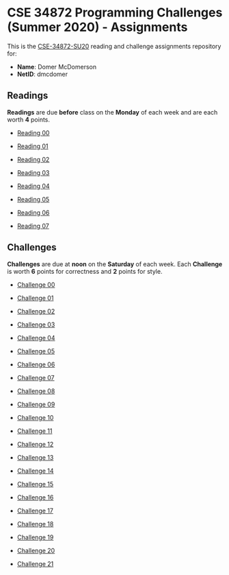 # CSE 34872 Programming Challenges (Summer 2020) - Assignments

This is the [CSE-34872-SU20] reading and challenge assignments repository for:

- **Name**:     Domer McDomerson
- **NetID**:    dmcdomer

[CSE-34872-SU20]:   https://www3.nd.edu/~pbui/teaching/cse.34872.su20/

## Readings

**Readings** are due **before** class on the **Monday** of each week and are
each worth **4** points.

- [Reading 00](https://www3.nd.edu/~pbui/teaching/cse.34872.su20/reading00.html)

- [Reading 01](https://www3.nd.edu/~pbui/teaching/cse.34872.su20/reading01.html)

- [Reading 02](https://www3.nd.edu/~pbui/teaching/cse.34872.su20/reading02.html)

- [Reading 03](https://www3.nd.edu/~pbui/teaching/cse.34872.su20/reading03.html)

- [Reading 04](https://www3.nd.edu/~pbui/teaching/cse.34872.su20/reading04.html)

- [Reading 05](https://www3.nd.edu/~pbui/teaching/cse.34872.su20/reading05.html)

- [Reading 06](https://www3.nd.edu/~pbui/teaching/cse.34872.su20/reading06.html)

- [Reading 07](https://www3.nd.edu/~pbui/teaching/cse.34872.su20/reading07.html)

## Challenges

**Challenges** are due at **noon** on the **Saturday** of each week.  Each
**Challenge** is worth **6** points for correctness and **2** points for style.

- [Challenge 00](https://www3.nd.edu/~pbui/teaching/cse.34872.su20/challenge00.html)

- [Challenge 01](https://www3.nd.edu/~pbui/teaching/cse.34872.su20/challenge01.html)

- [Challenge 02](https://www3.nd.edu/~pbui/teaching/cse.34872.su20/challenge02.html)

- [Challenge 03](https://www3.nd.edu/~pbui/teaching/cse.34872.su20/challenge03.html)

- [Challenge 04](https://www3.nd.edu/~pbui/teaching/cse.34872.su20/challenge04.html)

- [Challenge 05](https://www3.nd.edu/~pbui/teaching/cse.34872.su20/challenge05.html)

- [Challenge 06](https://www3.nd.edu/~pbui/teaching/cse.34872.su20/challenge06.html)

- [Challenge 07](https://www3.nd.edu/~pbui/teaching/cse.34872.su20/challenge07.html)

- [Challenge 08](https://www3.nd.edu/~pbui/teaching/cse.34872.su20/challenge08.html)

- [Challenge 09](https://www3.nd.edu/~pbui/teaching/cse.34872.su20/challenge09.html)

- [Challenge 10](https://www3.nd.edu/~pbui/teaching/cse.34872.su20/challenge10.html)

- [Challenge 11](https://www3.nd.edu/~pbui/teaching/cse.34872.su20/challenge11.html)

- [Challenge 12](https://www3.nd.edu/~pbui/teaching/cse.34872.su20/challenge12.html)

- [Challenge 13](https://www3.nd.edu/~pbui/teaching/cse.34872.su20/challenge13.html)

- [Challenge 14](https://www3.nd.edu/~pbui/teaching/cse.34872.su20/challenge14.html)

- [Challenge 15](https://www3.nd.edu/~pbui/teaching/cse.34872.su20/challenge15.html)

- [Challenge 16](https://www3.nd.edu/~pbui/teaching/cse.34872.su20/challenge16.html)

- [Challenge 17](https://www3.nd.edu/~pbui/teaching/cse.34872.su20/challenge17.html)

- [Challenge 18](https://www3.nd.edu/~pbui/teaching/cse.34872.su20/challenge18.html)

- [Challenge 19](https://www3.nd.edu/~pbui/teaching/cse.34872.su20/challenge19.html)

- [Challenge 20](https://www3.nd.edu/~pbui/teaching/cse.34872.su20/challenge20.html)

- [Challenge 21](https://www3.nd.edu/~pbui/teaching/cse.34872.su20/challenge21.html)
